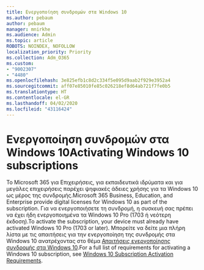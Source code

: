 ```yaml
---
title: Ενεργοποίηση συνδρομών στα Windows 10
ms.author: pebaum
author: pebaum
manager: mnirkhe
ms.audience: Admin
ms.topic: article
ROBOTS: NOINDEX, NOFOLLOW
localization_priority: Priority
ms.collection: Adm_O365
ms.custom:
- "9002307"
- "4480"
ms.openlocfilehash: 3e825efb1c8d2c334f5e095d9aab2f929e3952a4
ms.sourcegitcommit: aff07e85010fe85c026218ef8d64ab721f7fe0b5
ms.translationtype: HT
ms.contentlocale: el-GR
ms.lasthandoff: 04/02/2020
ms.locfileid: "43116424"
---
```

# <a name="activating-windows-10-subscriptions"></a><span data-ttu-id="0c251-102">Ενεργοποίηση συνδρομών στα Windows 10</span><span class="sxs-lookup"><span data-stu-id="0c251-102">Activating Windows 10 subscriptions</span></span>

<span data-ttu-id="0c251-103">Το Microsoft 365 για Επιχειρήσεις, για εκπαιδευτικά ιδρύματα και για μεγάλες επιχειρήσεις παρέχει ψηφιακές άδειες χρήσης για τα Windows 10 ως μέρος της συνδρομής.</span><span class="sxs-lookup"><span data-stu-id="0c251-103">Microsoft 365 Business, Education, and Enterprise provide digital licenses for Windows 10 as part of the subscription.</span></span> <span data-ttu-id="0c251-104">Για να ενεργοποιήσετε τη συνδρομή, η συσκευή σας πρέπει να έχει ήδη ενεργοποιημένα τα Windows 10 Pro (1703 ή νεότερη έκδοση).</span><span class="sxs-lookup"><span data-stu-id="0c251-104">To activate the subscription, your device must already have activated Windows 10 Pro (1703 or later).</span></span> <span data-ttu-id="0c251-105">Μπορείτε να δείτε μια πλήρη λίστα με τις απαιτήσεις για την ενεργοποίηση της συνδρομής στα Windows 10 ανατρέχοντας στο θέμα [Απαιτήσεις ενεργοποίησης συνδρομής στα Windows 10](https://docs.microsoft.com/windows/deployment/windows-10-subscription-activation#requirements).</span><span class="sxs-lookup"><span data-stu-id="0c251-105">For a full list of requirements for activating a Windows 10 subscription, see [Windows 10 Subscription Activation Requirements](https://docs.microsoft.com/windows/deployment/windows-10-subscription-activation#requirements).</span></span>
